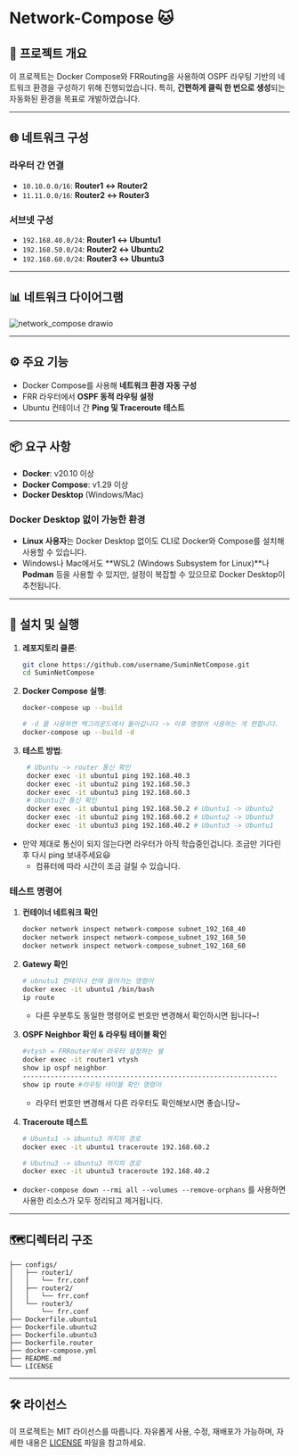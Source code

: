 # Network-Compose 🐱

## 📜 프로젝트 개요
이 프로젝트는 Docker Compose와 FRRouting을 사용하여 OSPF 라우팅 기반의 네트워크 환경을 구성하기 위해 진행되었습니다. 특히, **간편하게 클릭 한 번으로 생성**되는 자동화된 환경을 목표로 개발하였습니다.

---

## 🌐 네트워크 구성
### 라우터 간 연결
- `10.10.0.0/16`: **Router1 ↔ Router2**
- `11.11.0.0/16`: **Router2 ↔ Router3**

### 서브넷 구성
- `192.168.40.0/24`: **Router1 ↔ Ubuntu1**
- `192.168.50.0/24`: **Router2 ↔ Ubuntu2**
- `192.168.60.0/24`: **Router3 ↔ Ubuntu3**

---

## 📊 네트워크 다이어그램
![network_compose drawio](https://github.com/user-attachments/assets/fd09047a-a930-4819-b2f1-c8b7581ca57f)

---

## ⚙️ 주요 기능
- Docker Compose를 사용해 **네트워크 환경 자동 구성**
- FRR 라우터에서 **OSPF 동적 라우팅 설정**
- Ubuntu 컨테이너 간 **Ping 및 Traceroute 테스트**

---

## 📦 요구 사항
- **Docker**: v20.10 이상
- **Docker Compose**: v1.29 이상
- **Docker Desktop** (Windows/Mac)
### **Docker Desktop 없이 가능한 환경**
- **Linux 사용자**는 Docker Desktop 없이도 CLI로 Docker와 Compose를 설치해 사용할 수 있습니다.
- Windows나 Mac에서도 **WSL2 (Windows Subsystem for Linux)**나 **Podman** 등을 사용할 수 있지만, 설정이 복잡할 수 있으므로 Docker Desktop이 추천됩니다.
---

## 🚀 설치 및 실행
1. **레포지토리 클론**:
   ```bash
   git clone https://github.com/username/SuminNetCompose.git
   cd SuminNetCompose
2. **Docker Compose 실행**:
   ```bash
   docker-compose up --build

   # -d 를 사용하면 백그라운드에서 돌아갑니다 -> 이후 명령어 사용하는 게 편합니다.
   docker-compose up --build -d 
3. **테스트 방법**:
   ```bash
    # Ubuntu -> router 통신 확인
    docker exec -it ubuntu1 ping 192.168.40.3
    docker exec -it ubuntu2 ping 192.168.50.3
    docker exec -it ubuntu3 ping 192.168.60.3
    # Ubuntu간 통신 확인
    docker exec -it ubuntu1 ping 192.168.50.2 # Ubuntu1 -> Ubuntu2
    docker exec -it ubuntu2 ping 192.168.60.2 # Ubuntu2 -> Ubuntu3
    docker exec -it ubuntu3 ping 192.168.40.2 # Ubuntu3 -> Ubuntu1
    ```
- 만약 제대로 통신이 되지 않는다면 라우터가 아직 학습중인겁니다. 조금만 기다린 후 다시 ping 보내주세요😃
  - 컴퓨터에 따라 시간이 조금 걸릴 수 있습니다.

### 테스트 명령어
1. **컨테이너 네트워크 확인**
   ```bash
   docker network inspect network-compose subnet_192_168_40
   docker network inspect network-compose_subnet_192_168_50
   docker network inspect network-compose_subnet_192_168_60
   ```
2. **Gatewy 확인**
   ```bash
   # ubnutu1 컨테이너 안에 들어가는 명령어 
   docker exec -it ubuntu1 /bin/bash 
   ip route
   ```
   - 다른 우분투도 동일한 명령어로 번호만 변경해서 확인하시면 됩니다~!

4. **OSPF Neighbor 확인 & 라우팅 테이블 확인**
   ```bash
   #vtysh = FRRouter에서 라우터 설정하는 쉘
   docker exec -it router1 vtysh 
   show ip ospf neighbor
   ----------------------------------------------------------------
   show ip route #라우팅 테이블 확인 명령어
   ```
   - 라우터 번호만 변경해서 다른 라우터도 확인해보시면 좋습니당~
5. **Traceroute 테스트**
   ```bash
   # Ubuntu1 -> Ubuntu3 까지의 경로
   docker exec -it ubuntu1 traceroute 192.168.60.2
   
   # Ubutnu3 -> Ubuntu3 까지의 경로
   docker exec -it ubuntu3 traceroute 192.168.40.2 
   ```
- `docker-compose down --rmi all --volumes --remove-orphans` 를 사용하면 사용한 리소스가 모두 정리되고 제거됩니다.
---

## 🗺️디렉터리 구조
```
├── configs/
│   ├── router1/
│   │   └── frr.conf
│   ├── router2/
│   │   └── frr.conf
│   └── router3/
│       └── frr.conf
├── Dockerfile.ubuntu1
├── Dockerfile.ubuntu2
├── Dockerfile.ubuntu3
├── Dockerfile.router
├── docker-compose.yml
├── README.md
└── LICENSE
```
---

## 🛠️ 라이선스
이 프로젝트는 MIT 라이선스를 따릅니다. 자유롭게 사용, 수정, 재배포가 가능하며, 자세한 내용은 [LICENSE](./LICENSE) 파일을 참고하세요.


